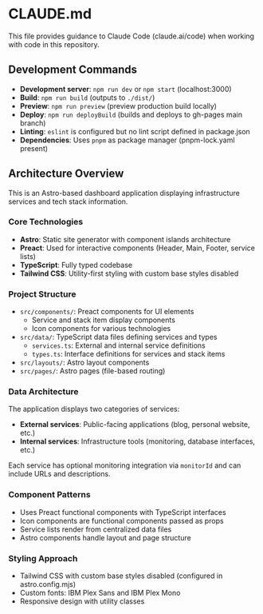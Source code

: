 # CLAUDE.md

This file provides guidance to Claude Code (claude.ai/code) when working with code in this repository.

## Development Commands

- **Development server**: `npm run dev` or `npm start` (localhost:3000)
- **Build**: `npm run build` (outputs to `./dist/`)
- **Preview**: `npm run preview` (preview production build locally)
- **Deploy**: `npm run deployBuild` (builds and deploys to gh-pages main branch)
- **Linting**: `eslint` is configured but no lint script defined in package.json
- **Dependencies**: Uses `pnpm` as package manager (pnpm-lock.yaml present)

## Architecture Overview

This is an Astro-based dashboard application displaying infrastructure services and tech stack information.

### Core Technologies
- **Astro**: Static site generator with component islands architecture
- **Preact**: Used for interactive components (Header, Main, Footer, service lists)
- **TypeScript**: Fully typed codebase
- **Tailwind CSS**: Utility-first styling with custom base styles disabled

### Project Structure
- `src/components/`: Preact components for UI elements
  - Service and stack item display components
  - Icon components for various technologies
- `src/data/`: TypeScript data files defining services and types
  - `services.ts`: External and internal service definitions
  - `types.ts`: Interface definitions for services and stack items
- `src/layouts/`: Astro layout components
- `src/pages/`: Astro pages (file-based routing)

### Data Architecture
The application displays two categories of services:
- **External services**: Public-facing applications (blog, personal website, etc.)
- **Internal services**: Infrastructure tools (monitoring, database interfaces, etc.)

Each service has optional monitoring integration via `monitorId` and can include URLs and descriptions.

### Component Patterns
- Uses Preact functional components with TypeScript interfaces
- Icon components are functional components passed as props
- Service lists render from centralized data files
- Astro components handle layout and page structure

### Styling Approach
- Tailwind CSS with custom base styles disabled (configured in astro.config.mjs)
- Custom fonts: IBM Plex Sans and IBM Plex Mono
- Responsive design with utility classes